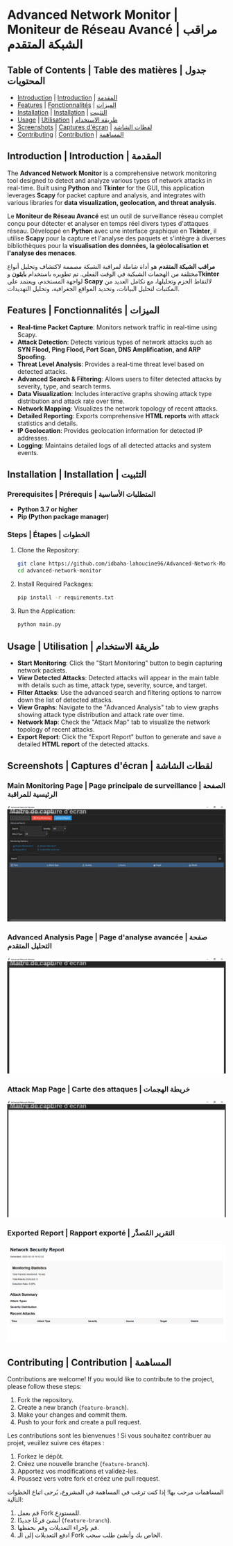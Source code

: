 # Advanced Network Monitor | Moniteur de Réseau Avancé | مراقب الشبكة المتقدم

## Table of Contents | Table des matières | جدول المحتويات
- [Introduction](#introduction) | [Introduction](#introduction) | [المقدمة](#introduction)
- [Features](#features) | [Fonctionnalités](#features) | [الميزات](#features)
- [Installation](#installation) | [Installation](#installation) | [التثبيت](#installation)
- [Usage](#usage) | [Utilisation](#usage) | [طريقة الاستخدام](#usage)
- [Screenshots](#screenshots) | [Captures d'écran](#screenshots) | [لقطات الشاشة](#screenshots)
- [Contributing](#contributing) | [Contribution](#contributing) | [المساهمة](#contributing)


## Introduction | Introduction | المقدمة
The **Advanced Network Monitor** is a comprehensive network monitoring tool designed to detect and analyze various types of network attacks in real-time. Built using **Python** and **Tkinter** for the GUI, this application leverages **Scapy** for packet capture and analysis, and integrates with various libraries for **data visualization, geolocation, and threat analysis**.

Le **Moniteur de Réseau Avancé** est un outil de surveillance réseau complet conçu pour détecter et analyser en temps réel divers types d'attaques réseau. Développé en **Python** avec une interface graphique en **Tkinter**, il utilise **Scapy** pour la capture et l'analyse des paquets et s'intègre à diverses bibliothèques pour la **visualisation des données, la géolocalisation et l'analyse des menaces**.

**مراقب الشبكة المتقدم** هو أداة شاملة لمراقبة الشبكة مصممة لاكتشاف وتحليل أنواع مختلفة من الهجمات الشبكية في الوقت الفعلي. تم تطويره باستخدام **بايثون** و**Tkinter** لواجهة المستخدم، ويعتمد على **Scapy** لالتقاط الحزم وتحليلها، مع تكامل العديد من المكتبات لتحليل البيانات، وتحديد المواقع الجغرافية، وتحليل التهديدات.

## Features | Fonctionnalités | الميزات
- **Real-time Packet Capture**: Monitors network traffic in real-time using Scapy.
- **Attack Detection**: Detects various types of network attacks such as **SYN Flood, Ping Flood, Port Scan, DNS Amplification, and ARP Spoofing**.
- **Threat Level Analysis**: Provides a real-time threat level based on detected attacks.
- **Advanced Search & Filtering**: Allows users to filter detected attacks by severity, type, and search terms.
- **Data Visualization**: Includes interactive graphs showing attack type distribution and attack rate over time.
- **Network Mapping**: Visualizes the network topology of recent attacks.
- **Detailed Reporting**: Exports comprehensive **HTML reports** with attack statistics and details.
- **IP Geolocation**: Provides geolocation information for detected IP addresses.
- **Logging**: Maintains detailed logs of all detected attacks and system events.

## Installation | Installation | التثبيت
### Prerequisites | Prérequis | المتطلبات الأساسية
- **Python 3.7 or higher**
- **Pip (Python package manager)**

### Steps | Étapes | الخطوات
1. Clone the Repository:
   ```bash
   git clone https://github.com/idbaha-lahoucine96/Advanced-Network-Monitor.git
   cd advanced-network-monitor
   ```
2. Install Required Packages:
   ```bash
   pip install -r requirements.txt
   ```
3. Run the Application:
   ```bash
   python main.py
   ```

## Usage | Utilisation | طريقة الاستخدام
- **Start Monitoring**: Click the "Start Monitoring" button to begin capturing network packets.
- **View Detected Attacks**: Detected attacks will appear in the main table with details such as time, attack type, severity, source, and target.
- **Filter Attacks**: Use the advanced search and filtering options to narrow down the list of detected attacks.
- **View Graphs**: Navigate to the "Advanced Analysis" tab to view graphs showing attack type distribution and attack rate over time.
- **Network Map**: Check the "Attack Map" tab to visualize the network topology of recent attacks.
- **Export Report**: Click the "Export Report" button to generate and save a detailed **HTML report** of the detected attacks.

## Screenshots | Captures d'écran | لقطات الشاشة
### Main Monitoring Page | Page principale de surveillance | الصفحة الرئيسية للمراقبة
![Main Monitoring Page](screenshots/main_monitoring.png)

### Advanced Analysis Page | Page d'analyse avancée | صفحة التحليل المتقدم
![Advanced Analysis Page](screenshots/advanced_analysis.png)

### Attack Map Page | Carte des attaques | خريطة الهجمات
![Attack Map Page](screenshots/attack_map.png)

### Exported Report | Rapport exporté | التقرير المُصدَّر
![Exported Report](screenshots/exported_report.png)

## Contributing | Contribution | المساهمة
Contributions are welcome! If you would like to contribute to the project, please follow these steps:
1. Fork the repository.
2. Create a new branch (`feature-branch`).
3. Make your changes and commit them.
4. Push to your fork and create a pull request.

Les contributions sont les bienvenues ! Si vous souhaitez contribuer au projet, veuillez suivre ces étapes :
1. Forkez le dépôt.
2. Créez une nouvelle branche (`feature-branch`).
3. Apportez vos modifications et validez-les.
4. Poussez vers votre fork et créez une pull request.

المساهمات مرحب بها! إذا كنت ترغب في المساهمة في المشروع، يُرجى اتباع الخطوات التالية:
1. قم بعمل Fork للمستودع.
2. أنشئ فرعًا جديدًا (`feature-branch`).
3. قم بإجراء التعديلات وقم بحفظها.
4. ادفع التعديلات إلى الـ Fork الخاص بك وأنشئ طلب سحب.


